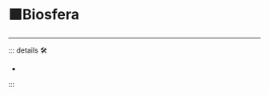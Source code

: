 # 🟩<ekos>Biosfera</ekos>

---

<!-- =================================================== -->
<!-- =================================================== -->
<!-- =================================================== -->
<!-- =================================================== -->
<!-- =================================================== -->
::: details 🛠

-

:::

